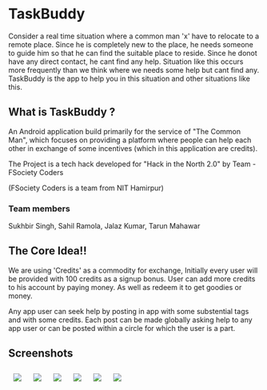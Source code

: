 # TaskBuddy

Consider a real time situation where a common man 'x' have to relocate to a remote place. Since he is completely new to 
the place, he needs someone to guide him so that he can find the suitable place to reside. Since he donot have any direct 
contact, he cant find any help. Situation like this occurs more frequently than we think where we needs some help but cant 
find any. TaskBuddy is the app to help you in this situation and other situations like this.


## What is TaskBuddy ? 

An Android application build primarily for the service of "The Common Man", which focuses on providing a platform where 
people can help each other in exchange of some incentives (which in this application are credits). 


The Project is a tech hack developed for "Hack in the North 2.0" by Team - FSociety Coders 

(FSociety Coders is a team from NIT Hamirpur) 


### Team members
Sukhbir Singh, Sahil Ramola, Jalaz Kumar, Tarun Mahawar

## The Core Idea!!
We are using 'Credits' as a commodity for exchange, Initially every user will be provided with 100 credits as a signup bonus. 
User can add more credits to his account by paying money. As well as redeem it to get goodies or money. 

Any app user can seek help by posting in app with some substential tags and with some credits. 
Each post can be made globally asking help to any app user or can be posted within a circle for which the user is a part.

## Screenshots

<div style="float:left">
  <img style="margin:10px" src="/Screencasts/7.png"> 
  <img style="margin:10px" src="/Screencasts/6.png"> 
  <img style="margin:10px" src="/Screencasts/2.png">  
  <img style="margin:10px" src="/Screencasts/5.png"> 
  <img style="margin:10px" src="/Screencasts/4.png">
  <img style="margin:10px" src="/Screencasts/1.png"> 
</div>
